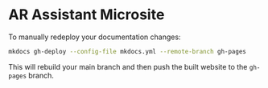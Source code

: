 # AR Assistant Microsite

To manually redeploy your documentation changes:

```bash
mkdocs gh-deploy --config-file mkdocs.yml --remote-branch gh-pages
```

This will rebuild your main branch and then push the built website to the `gh-pages` branch.

